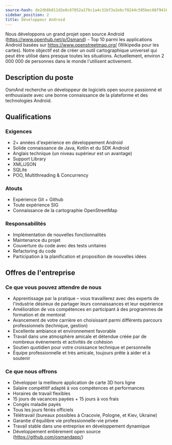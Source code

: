 ```yaml
---
source-hash: de2db8b811d2e8c67852a176c1a4c31bf3a2ebcf0244c505bec68f9416edf631 
sidebar_position: 2
title: Développeur Android
---
```


Nous développons un grand projet open source Android (https://www.openhub.net/p/Osmand) - Top 10 parmi les applications Android basées sur https://www.openstreetmap.org/ (Wikipedia pour les cartes). Notre objectif est de créer un outil cartographique universel qui peut être utilisé dans presque toutes les situations. Actuellement, environ 2 000 000 de personnes dans le monde l'utilisent activement.

## Description du poste
OsmAnd recherche un développeur de logiciels open source passionné et enthousiaste avec une bonne connaissance de la plateforme et des technologies Android.

## Qualifications

### Exigences
- 2+ années d'expérience en développement Android
- Solide connaissance de Java, Kotlin et du SDK Android
- Anglais technique (un niveau supérieur est un avantage)
- Support Library
- XML/JSON
- SQLite
- POO, Multithreading & Concurrency

### Atouts
- Expérience Git + Github
- Toute expérience SIG
- Connaissance de la cartographie OpenStreetMap

### Responsabilités
- Implémentation de nouvelles fonctionnalités
- Maintenance du projet
- Couverture du code avec des tests unitaires
- Refactoring du code
- Participation à la planification et proposition de nouvelles idées

## Offres de l'entreprise

### Ce que vous pouvez attendre de nous
- Apprentissage par la pratique – vous travaillerez avec des experts de l'industrie désireux de partager leurs connaissances et leur expérience
- Amélioration de vos compétences en participant à des programmes de formation et de mentorat
- Avancement de votre carrière en choisissant parmi différents parcours professionnels (technique, gestion)
- Excellente ambiance et environnement favorable
- Travail dans une atmosphère amicale et détendue créée par de nombreux événements et activités de cohésion
- Soutien quotidien pour votre croissance technique et personnelle
- Équipe professionnelle et très amicale, toujours prête à aider et à soutenir

### Ce que nous offrons
- Développer la meilleure application de carte 3D hors ligne
- Salaire compétitif adapté à vos compétences et performances
- Horaires de travail flexibles
- 15 jours de vacances payées + 15 jours à vos frais
- Congés maladie payés
- Tous les jours fériés officiels
- Télétravail (bureaux possibles à Cracovie, Pologne, et Kiev, Ukraine)
- Garantie d'équilibre vie professionnelle-vie privée
- Travail stable dans une entreprise en développement dynamique
- Développement entièrement open source (https://github.com/osmandapp/)

